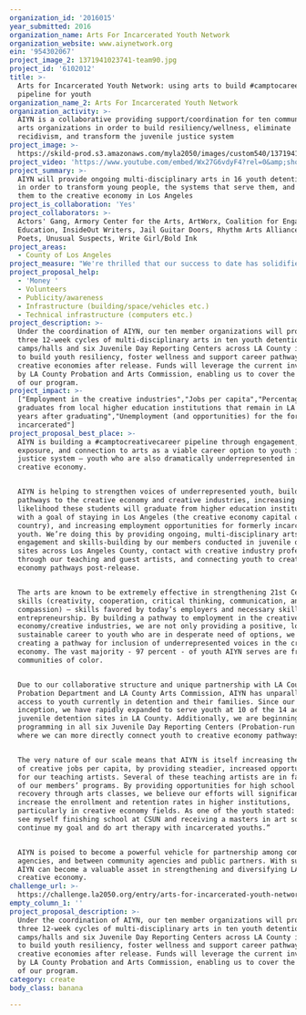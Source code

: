 ```yaml
---
organization_id: '2016015'
year_submitted: 2016
organization_name: Arts For Incarcerated Youth Network
organization_website: www.aiynetwork.org
ein: '954302067'
project_image_2: 1371941023741-team90.jpg
project_id: '6102012'
title: >-
  Arts for Incarcerated Youth Network: using arts to build #camptocareer
  pipeline for youth
organization_name_2: Arts For Incarcerated Youth Network
organization_activity: >-
  AIYN is a collaborative providing support/coordination for ten community-based
  arts organizations in order to build resiliency/wellness, eliminate
  recidivism, and transform the juvenile justice system
project_image: >-
  https://skild-prod.s3.amazonaws.com/myla2050/images/custom540/1371941023741-team90.jpg
project_video: 'https://www.youtube.com/embed/Wx27G6vdyF4?rel=0&amp;showinfo=0'
project_summary: >-
  AIYN will provide ongoing multi-disciplinary arts in 16 youth detention sites
  in order to transform young people, the systems that serve them, and connect
  them to the creative economy in Los Angeles
project_is_collaboration: 'Yes'
project_collaborators: >-
  Actors' Gang, Armory Center for the Arts, ArtWorx, Coalition for Engaged
  Education, InsideOut Writers, Jail Guitar Doors, Rhythm Arts Alliance, Street
  Poets, Unusual Suspects, Write Girl/Bold Ink
project_areas:
  - County of Los Angeles
project_measure: "We're thrilled that our success to date has solidified our partnership with public agencies.  Additionally, we will use evaluation surveys to gather information from students at the beginning and conclusion of each 12-week program cycle — in order to measure success for the project. Survey feedback will help us measure:\n-\tnumber of students enrolled in classes\n-\tincrease in student social-emotional skills, as measured by pre- and post- evaluation surveys\n-\tincrease in 21st Century creative economy job skills (communication, cooperation, compassion, critical thinking, creativity) as measured by pre- and post- evaluation surveys\n-\tnumber of students continuing a pathway to creative economy careers (as measured by enrollment in internships, jobs, etc.) \n-\tnumber of Probation staff who receive hands-on arts training (systems change)\n-\tNumber of youth engaged in defining advocacy and policy priorities\n-\tNumber of AIYN members and supporters who send letters, emails, and phone calls regarding advocacy opportunities\n\nAdditionally, we have a standard list of qualitative questions for the wrap-up class to gather more open-ended student feedback.  This feedback will also inform a collective platform for advocacy, as well as helping ongoing program improvement.  \n\nWe also implement pre- and post-surveys for Probation staff, as well as for our teaching artists, to ensure constant program evaluation and improvement."
project_proposal_help:
  - 'Money '
  - Volunteers
  - Publicity/awareness
  - Infrastructure (building/space/vehicles etc.)
  - Technical infrastructure (computers etc.)
project_description: >-
  Under the coordination of AIYN, our ten member organizations will provide
  three 12-week cycles of multi-disciplinary arts in ten youth detention
  camps/halls and six Juvenile Day Reporting Centers across LA County in order
  to build youth resiliency, foster wellness and support career pathways to
  creative economies after release. Funds will leverage the current investment
  by LA County Probation and Arts Commission, enabling us to cover the full cost
  of our program.
project_impact: >-
  ["Employment in the creative industries","Jobs per capita","Percentage of
  graduates from local higher education institutions that remain in LA County 5
  years after graduating","Unemployment (and opportunities) for the formerly
  incarcerated"]
project_proposal_best_place: >-
  AIYN is building a #camptocreativecareer pipeline through engagement,
  exposure, and connection to arts as a viable career option to youth in the
  justice system – youth who are also dramatically underrepresented in the
  creative economy. 


  AIYN is helping to strengthen voices of underrepresented youth, building
  pathways to the creative economy and creative industries, increasing the
  likelihood these students will graduate from higher education institutions
  with a goal of staying in Los Angeles (the creative economy capital of the
  country), and increasing employment opportunities for formerly incarcerated
  youth. We’re doing this by providing ongoing, multi-disciplinary arts
  engagement and skills-building by our members conducted in juvenile detention
  sites across Los Angeles County, contact with creative industry professionals
  through our teaching and guest artists, and connecting youth to creative
  economy pathways post-release. 


  The arts are known to be extremely effective in strengthening 21st Century job
  skills (creativity, cooperation, critical thinking, communication, and
  compassion) — skills favored by today’s employers and necessary skills for
  entrepreneurship. By building a pathway to employment in the creative
  economy/creative industries, we are not only providing a positive, long-term,
  sustainable career to youth who are in desperate need of options, we are also
  creating a pathway for inclusion of underrepresented voices in the creative
  economy. The vast majority - 97 percent - of youth AIYN serves are from
  communities of color. 


  Due to our collaborative structure and unique partnership with LA County
  Probation Department and LA County Arts Commission, AIYN has unparalleled
  access to youth currently in detention and their families. Since our
  inception, we have rapidly expanded to serve youth at 10 of the 14 active
  juvenile detention sites in LA County. Additionally, we are beginning
  programming in all six Juvenile Day Reporting Centers (Probation-run schools)
  where we can more directly connect youth to creative economy pathways.


  The very nature of our scale means that AIYN is itself increasing the number
  of creative jobs per capita, by providing steadier, increased opportunities
  for our teaching artists. Several of these teaching artists are in fact alum
  of our members’ programs. By providing opportunities for high school credit
  recovery through arts classes, we believe our efforts will significantly
  increase the enrollment and retention rates in higher institutions,
  particularly in creative economy fields. As one of the youth stated: “[Now] I
  see myself finishing school at CSUN and receiving a masters in art so I can
  continue my goal and do art therapy with incarcerated youths.”


  AIYN is poised to become a powerful vehicle for partnership among community
  agencies, and between community agencies and public partners. With support,
  AIYN can become a valuable asset in strengthening and diversifying LA's
  creative economy.
challenge_url: >-
  https://challenge.la2050.org/entry/arts-for-incarcerated-youth-network-using-arts-to-build-camptocareer-pipeline-for-youth
empty_column_1: ''
project_proposal_description: >-
  Under the coordination of AIYN, our ten member organizations will provide
  three 12-week cycles of multi-disciplinary arts in ten youth detention
  camps/halls and six Juvenile Day Reporting Centers across LA County in order
  to build youth resiliency, foster wellness and support career pathways to
  creative economies after release. Funds will leverage the current investment
  by LA County Probation and Arts Commission, enabling us to cover the full cost
  of our program.
category: create
body_class: banana

---
```

